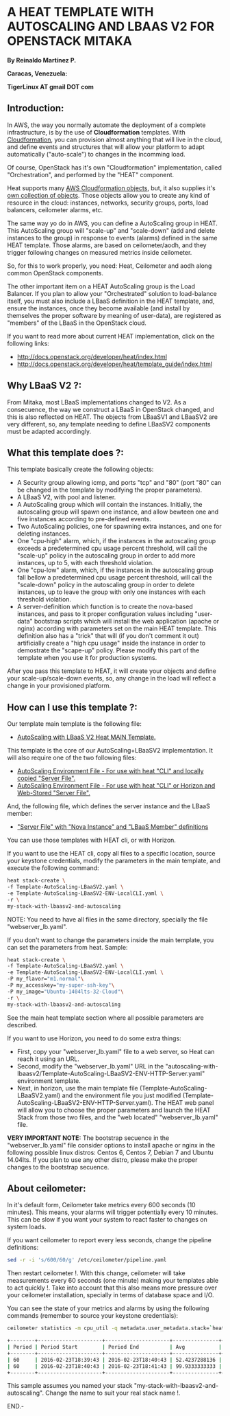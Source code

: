 # A HEAT TEMPLATE WITH AUTOSCALING AND LBAAS V2 FOR OPENSTACK MITAKA

**By Reinaldo Martínez P.**

**Caracas, Venezuela:**

**TigerLinux AT gmail DOT com**


## Introduction:

In AWS, the way you normally automate the deployment of a complete infrastructure, is by the use of **Cloudformation** templates. With [Cloudformation](https://aws.amazon.com/cloudformation/), you can provision almost anything that will live in the cloud, and define events and structures that will allow your platform to adapt automatically ("auto-scale") to changes in the incomming load.

Of course, OpenStack has it's own "Cloudformation" implementation, called "Orchestration", and performed by the "HEAT" component.

Heat supports many [AWS Cloudformation objects](http://docs.openstack.org/developer/heat/template_guide/cfn.html), but, it also supplies it's [own collection of objects](http://docs.openstack.org/developer/heat/template_guide/openstack.html). Those objects allow you to create any kind of resource in the cloud: instances, networks, security groups, ports, load balancers, ceilometer alarms, etc.

The same way yo do in AWS, you can define a AutoScaling group in HEAT. This AutoScaling group will "scale-up" and "scale-down" (add and delete instances to the group) in response to events (alarms) defined in the same HEAT template. Those alarms, are based on ceilometer/aodh, and they trigger following changes on measured metrics inside ceilometer.

So, for this to work properly, you need: Heat, Ceilometer and aodh along common OpenStack components.

The other important item on a HEAT AutoScaling group is the Load Balancer. If you plan to allow your "Orchestrated" solution to load-balance itself, you must also include a LBaaS definition in the HEAT template, and, ensure the instances, once they become available (and install by themselves the proper software by meaning of user-data), are registered as "members" of the LBaaS in the OpenStack cloud.

If you want to read more about current HEAT implementation, click on the following links:

* http://docs.openstack.org/developer/heat/index.html
* http://docs.openstack.org/developer/heat/template_guide/index.html


## Why LBaaS V2 ?:

From Mitaka, most LBaaS implementations changed to V2. As a consecuence, the way we construct a LBaaS in OpenStack changed, and this is also reflected on HEAT. The objects from LBaaSV1 and LBaaSV2 are very different, so, any template needing to define LBaaSV2 components must be adapted accordingly.


## What this template does ?:

This template basically create the following objects:

* A Security group allowing icmp, and ports "tcp" and "80" (port "80" can be changed in the template by modifying the proper parameters).
* A LBaaS V2, with pool and listener.
* A AutoScaling group which will contain the instances. Initially, the autoscaling group will spawn one instance, and allow bewteen one and five instances according to pre-defined events.
* Two AutoScaling policies, one for spawning extra instances, and one for deleting instances.
* One "cpu-high" alarm, which, if the instances in the autoscaling group exceeds a predetermined cpu usage percent threshold, will call the "scale-up" policy in the autoscaling group in order to add more instances, up to 5, with each threshold violation.
* One "cpu-low" alarm, which, if the instances in the autoscaling group fall bellow a predetermined cpu usage percent threshold, will call the "scale-down" policy in the autoscaling group in order to delete instances, up to leave the group with only one instances with each threshold violation.
* A server-definition which function is to create the nova-based instances, and pass to it proper configuration values including "user-data" bootstrap scripts which will install the web application (apache or nginx) according with parameters set on the main HEAT template. This definition also has a "trick" that will (if you don't comment it out) artificially create a "high cpu usage" inside the instance in order to demostrate the "scape-up" policy. Please modify this part of the template when you use it for production systems.

After you pass this template to HEAT, it will create your objects and define your scale-up/scale-down events, so, any change in the load will reflect a change in your provisioned platform.


## How can I use this template ?: 

Our template main template is the following file:

* [AutoScaling with LBaaS V2 Heat MAIN Template.](https://github.com/tigerlinux/tigerlinux.github.io/blob/master/recipes/openstack/autoscaling-with-lbaasv2/Template-AutoScaling-LBaaSV2.yaml)

This template is the core of our AutoScaling+LBaaSV2 implementation. It will also require one of the two following files:

* [AutoScaling Environment File - For use with heat "CLI" and locally copied "Server File".](https://github.com/tigerlinux/tigerlinux.github.io/blob/master/recipes/openstack/autoscaling-with-lbaasv2/Template-AutoScaling-LBaaSV2-ENV-LocalCLI.yaml)
* [AutoScaling Environment File - For use with heat "CLI" or Horizon and Web-Stored "Server File".](https://github.com/tigerlinux/tigerlinux.github.io/blob/master/recipes/openstack/autoscaling-with-lbaasv2/Template-AutoScaling-LBaaSV2-ENV-HTTP-Server.yaml)

And, the following file, which defines the server instance and the LBaaS member:

* ["Server File" with "Nova Instance" and "LBaaS Member" definitions](https://github.com/tigerlinux/tigerlinux.github.io/blob/master/recipes/openstack/autoscaling-with-lbaasv2/webserver_lb.yaml)

You can use those templates with HEAT cli, or with Horizon.

If you want to use the HEAT cli, copy all files to a specific location, source your keystone credentials, modify the parameters in the main template, and execute the following command:

```bash
heat stack-create \
-f Template-AutoScaling-LBaaSV2.yaml \
-e Template-AutoScaling-LBaaSV2-ENV-LocalCLI.yaml \
-r \
my-stack-with-lbaasv2-and-autoscaling
```

NOTE: You need to have all files in the same directory, specially the file "webserver_lb.yaml".

If you don't want to change the parameters inside the main template, you can set the parameters from heat. Sample:

```bash
heat stack-create \
-f Template-AutoScaling-LBaaSV2.yaml \
-e Template-AutoScaling-LBaaSV2-ENV-LocalCLI.yaml \
-P my_flavor="m1.normal"\
-P my_accesskey="my-super-ssh-key"\
-P my_image="Ubuntu-1404lts-32-Cloud"\
-r \
my-stack-with-lbaasv2-and-autoscaling
```

See the main heat template section where all possible parameters are described.

If you want to use Horizon, you need to do some extra things:

* First, copy your "webserver_lb.yaml" file to a web server, so Heat can reach it using an URL.
* Second, modify the "webserver_lb.yaml" URL in the "autoscaling-with-lbaasv2/Template-AutoScaling-LBaaSV2-ENV-HTTP-Server.yaml" environment template.
* Next, in horizon, use the main template file (Template-AutoScaling-LBaaSV2.yaml) and the environment file you just modified (Template-AutoScaling-LBaaSV2-ENV-HTTP-Server.yaml). The HEAT web panel will allow you to choose the proper parameters and launch the HEAT Stack from those two files, and the "web located" "webserver_lb.yaml" file.

**VERY IMPORTANT NOTE:** The bootstrap secuence in the "webserver_lb.yaml" file consider options to install apache or nginx in the following possible linux distros: Centos 6, Centos 7, Debian 7 and Ubuntu 14.04lts. If you plan to use any other distro, please make the proper changes to the bootstrap secuence.


## About ceilometer:

In it's default form, Ceilometer take metrics every 600 seconds (10 minutes). This means, your alarms will trigger potentially every 10 minutes. This can be slow if you want your system to react faster to changes on system loads.

If you want ceilometer to report every less seconds, change the pipeline definitions:

```bash
sed -r -i 's/600/60/g' /etc/ceilometer/pipeline.yaml
```

Then restart ceilometer !. With this change, ceilometer will take measurements every 60 seconds (one minute) making your templates able to act quickly !. Take into account that this also means more pressure over your ceilometer installation, specially in terms of database space and I/O. 

You can see the state of your metrics and alarms by using the following commands (remember to source your keystone credentials):

```bash
ceilometer statistics -m cpu_util -q metadata.user_metadata.stack=`heat stack-list|grep my-stack-with-lbaasv2-and-autoscaling|awk '{print $2}'` -p 60 -a avg

+--------+---------------------+---------------------+---------------+----------+---------------------+---------------------+
| Period | Period Start        | Period End          | Avg           | Duration | Duration Start      | Duration End        |
+--------+---------------------+---------------------+---------------+----------+---------------------+---------------------+
| 60     | 2016-02-23T18:39:43 | 2016-02-23T18:40:43 | 52.4237288136 | 0.0      | 2016-02-23T18:40:09 | 2016-02-23T18:40:09 |
| 60     | 2016-02-23T18:40:43 | 2016-02-23T18:41:43 | 99.9333333333 | 0.0      | 2016-02-23T18:41:09 | 2016-02-23T18:41:09 |
+--------+---------------------+---------------------+---------------+----------+---------------------+---------------------+
```

This sample assumes you named your stack "my-stack-with-lbaasv2-and-autoscaling". Change the name to suit your real stack name !.

END.-
